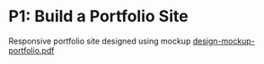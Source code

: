 # P1: Build a Portfolio Site

Responsive portfolio site designed using mockup [design-mockup-portfolio.pdf](design-mockup-portfolio.pdf)
